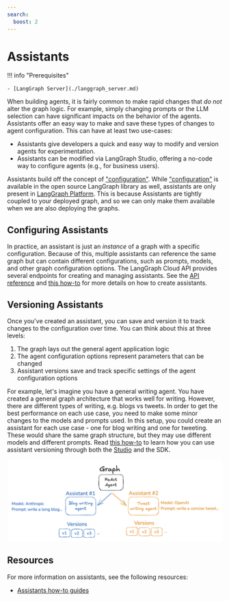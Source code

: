 ```yaml
---
search:
  boost: 2
---
```


# Assistants

!!! info "Prerequisites"

    - [LangGraph Server](./langgraph_server.md)

When building agents, it is fairly common to make rapid changes that *do not* alter the graph logic. For example, simply changing prompts or the LLM selection can have significant impacts on the behavior of the agents. Assistants offer an easy way to make and save these types of changes to agent configuration. This can have at least two use-cases:

* Assistants give developers a quick and easy way to modify and version agents for experimentation.
* Assistants can be modified via LangGraph Studio, offering a no-code way to configure agents  (e.g., for business users). 

Assistants build off the concept of ["configuration"](low_level.md#configuration). 
While ["configuration"](low_level.md#configuration) is available in the open source LangGraph library as well,  assistants are only present in [LangGraph Platform](langgraph_platform.md).
This is because Assistants are tightly coupled to your deployed graph, and so we can only make them available when we are also deploying the graphs.

## Configuring Assistants

In practice, an assistant is just an *instance* of a graph with a specific configuration. Because of this, multiple assistants can reference the same graph but can contain different configurations, such as prompts, models, and other graph configuration options. The LangGraph Cloud API provides several endpoints for creating and managing assistants. See the [API reference](../cloud/reference/api/api_ref.html) and [this how-to](../cloud/how-tos/configuration_cloud.md) for more details on how to create assistants.

## Versioning Assistants

Once you've created an assistant, you can save and version it to track changes to the configuration over time. You can think about this at three levels:

1) The graph lays out the general agent application logic 
2) The agent configuration options represent parameters that can be changed 
3) Assistant versions save and track specific settings of the agent configuration options 

For example, let's imagine you have a general writing agent. You have created a general graph architecture that works well for writing. However, there are different types of writing, e.g. blogs vs tweets. In order to get the best performance on each use case, you need to make some minor changes to the models and prompts used. In this setup, you could create an assistant for each use case - one for blog writing and one for tweeting. These would share the same graph structure, but they may use different models and different prompts. Read [this how-to](../cloud/how-tos/assistant_versioning.md) to learn how you can use assistant versioning through both the [Studio](../concepts/langgraph_studio.md) and the SDK.

![assistant versions](img/assistants.png)


## Resources

For more information on assistants, see the following resources:

- [Assistants how-to guides](../how-tos/index.md#assistants)